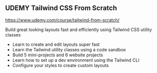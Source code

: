 ## UDEMY Tailwind CSS From Scratch 

https://www.udemy.com/course/tailwind-from-scratch/

Build great looking layouts fast and efficiently using Tailwind CSS utility classes

- Learn to create and edit layouts super fast
- Learn the Tailwind utility classes using a code sandbox
- Build 5 mini-projects and 6 website projects
- Learn how to set up a dev environment using the Tailwind CLI
- Configure your styles to create custom layouts
